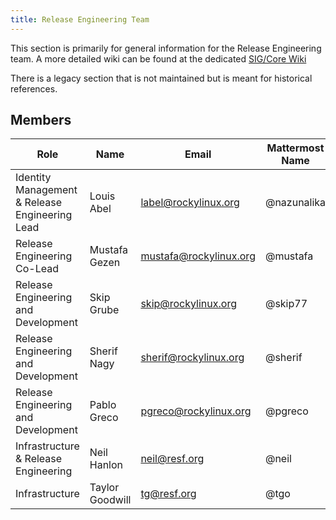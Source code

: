 ```yaml
---
title: Release Engineering Team
---
```


This section is primarily for general information for the Release Engineering
team. A more detailed wiki can be found at the dedicated [SIG/Core Wiki](https://sig-core.rocky.page)

There is a legacy section that is not maintained but is meant for historical
references.

## Members

| Role                                           | Name                             | Email               		| Mattermost Name  	| IRC Name           |
|------------------------------------------------|----------------------------------|---------------------------|-------------------|--------------------|
| Identity Management & Release Engineering Lead | Louis Abel                       | label@rockylinux.org      | @nazunalika	   	| Sokel/label/Sombra |
| Release Engineering Co-Lead                    | Mustafa Gezen         		    | mustafa@rockylinux.org    | @mustafa	   	    | mstg               |
| Release Engineering and Development            | Skip Grube         		        | skip@rockylinux.org       | @skip77	   	    | skip77             |
| Release Engineering and Development            | Sherif Nagy                      | sherif@rockylinux.org     | @sherif           | SheriF             |
| Release Engineering and Development            | Pablo Greco                      | pgreco@rockylinux.org     | @pgreco           | pgreco             |
| Infrastructure & Release Engineering           | Neil Hanlon                      | neil@resf.org             | @neil             | neil               |
| Infrastructure                                 | Taylor Goodwill                  | tg@resf.org               | @tgo              | tg                 |
